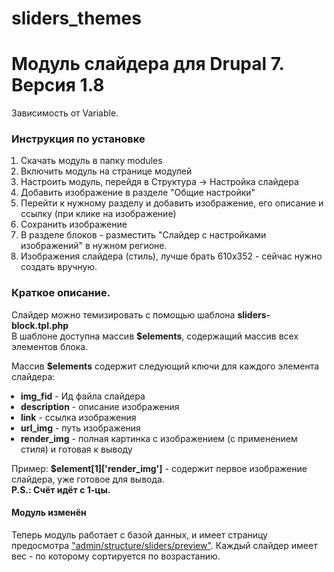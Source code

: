 sliders_themes
============

<h1>Модуль слайдера для Drupal 7. Версия 1.8</h1>
Зависимость от Variable.<br>
<h3>Инструкция по установке</h3>
<ol style="padding-left:15px">
<li>Скачать модуль в папку modules</li>
<li>Включить модуль на странице модулей</li>
<li>Настроить модуль, перейдя в Структура -> Настройка слайдера</li>
<li>Добавить изображение в разделе "Общие настройки"</li>
<li>Перейти к нужному разделу и добавить изображение, его описание и ссылку (при клике на изображение)</li>
<li>Сохранить изображение</li>
<li>В разделе блоков - разместить "Слайдер с настройками изображений" в нужном регионе.</li>
<li>Изображения слайдера (стиль), лучше брать 610x352 - сейчас нужно создать вручную.</li>
</ol>
<h3>Краткое описание.</h3>
<p>Слайдер можно темизировать с помощью шаблона <b>sliders-block.tpl.php</b><br>
В шаблоне доступна массив <b>$elements</b>, содержащий массив всех элементов блока.</p>
Массив <b>$elements</b> содержит следующий ключи для каждого элемента слайдера:<br>
<ul style="padding-left:15px">
  	 <li> <b>img_fid</b> - Ид файла слайдера</li>
	 	 <li> <b>description</b> - описание изображения</li>
	   <li> <b>link</b> - ссылка изображения</li>
	   <li> <b>url_img</b> - путь изображения</li>
  	 <li> <b>render_img</b> - полная картинка с изображением (с применением стиля) и готовая к выводу</li>
</ul>
Пример: <b>$element[1]['render_img']</b> - содержит первое изображение слайдера, уже готовое для вывода.<br>
<b>P.S.: Счёт идёт с 1-цы.</b>
<h4>Модуль изменён</h4>
<p>Теперь модуль работает с базой данных, и имеет страницу предосмотра <u>"admin/structure/sliders/preview"</u>. Каждый слайдер имеет вес - по которому сортируется по возрастанию.</p>
